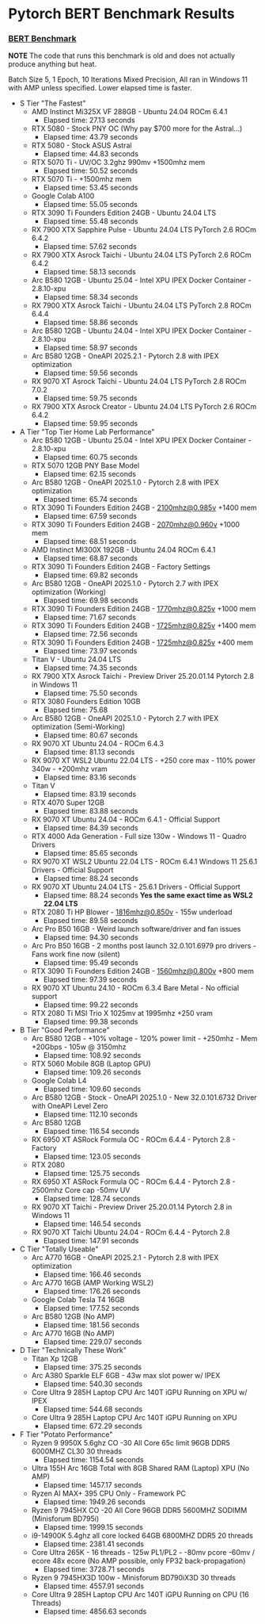 # Pytorch BERT Benchmark Results

### <a href="/benchmark/pytorch-bert-benchmark/BERT.md">BERT Benchmark</a>

**NOTE** The code that runs this benchmark is old and does not actually produce anything but heat.

Batch Size 5, 1 Epoch, 10 Iterations Mixed Precision, All ran in Windows 11 with AMP unless specified. Lower elapsed time is faster.

- S Tier "The Fastest"
  - AMD Instinct Mi325X VF 288GB - Ubuntu 24.04 ROCm 6.4.1
    - Elapsed time: 27.13 seconds
  - RTX 5080 - Stock PNY OC (Why pay $700 more for the Astral...)
    - Elapsed time: 43.79 seconds
  - RTX 5080 - Stock ASUS Astral
    - Elapsed time: 44.83 seconds
  - RTX 5070 Ti - UV/OC 3.2ghz 990mv +1500mhz mem
    - Elapsed time: 50.52 seconds
  - RTX 5070 Ti - +1500mhz mem
    - Elapsed time: 53.45 seconds
  - Google Colab A100
    - Elapsed time: 55.05 seconds
  - RTX 3090 Ti Founders Edition 24GB - Ubuntu 24.04 LTS
    - Elapsed time: 55.48 seconds
  - RX 7900 XTX Sapphire Pulse - Ubuntu 24.04 LTS PyTorch 2.6 ROCm 6.4.2
    - Elapsed time: 57.62 seconds
  - RX 7900 XTX Asrock Taichi - Ubuntu 24.04 LTS PyTorch 2.6 ROCm 6.4.2
  	- Elapsed time: 58.13 seconds
  - Arc B580 12GB - Ubuntu 25.04 - Intel XPU IPEX Docker Container - 2.8.10-xpu
    - Elapsed time: 58.34 seconds
  - RX 7900 XTX Asrock Taichi - Ubuntu 24.04 LTS PyTorch 2.8 ROCm 6.4.4
    - Elapsed time: 58.86 seconds
  - Arc B580 12GB - Ubuntu 24.04 - Intel XPU IPEX Docker Container - 2.8.10-xpu
    - Elapsed time: 58.97 seconds
  - Arc B580 12GB - OneAPI 2025.2.1 - Pytorch 2.8 with IPEX optimization
    - Elapsed time: 59.56 seconds
  - RX 9070 XT Asrock Taichi - Ubuntu 24.04 LTS PyTorch 2.8 ROCm 7.0.2
  	- Elapsed time: 59.75 seconds
  - RX 7900 XTX Asrock Creator - Ubuntu 24.04 LTS PyTorch 2.6 ROCm 6.4.2
    - Elapsed time: 59.95 seconds
- A Tier "Top Tier Home Lab Performance"
  - Arc B580 12GB - Ubuntu 25.04 - Intel XPU IPEX Docker Container - 2.8.10-xpu
    - Elapsed time: 60.75 seconds
  - RTX 5070 12GB PNY Base Model
    - Elapsed time: 62.15 seconds
  - Arc B580 12GB - OneAPI 2025.1.0 - Pytorch 2.8 with IPEX optimization
    - Elapsed time: 65.74 seconds
  - RTX 3090 Ti Founders Edition 24GB - 2100mhz@0.985v +1400 mem
    - Elapsed time: 67.59 seconds
  - RTX 3090 Ti Founders Edition 24GB - 2070mhz@0.960v +1000 mem
    - Elapsed time: 68.51 seconds
  - AMD Instinct MI300X 192GB - Ubuntu 24.04 ROCm 6.4.1
    - Elapsed time: 68.87 seconds
  - RTX 3090 Ti Founders Edition 24GB - Factory Settings
    - Elapsed time: 69.82 seconds
  - Arc B580 12GB - OneAPI 2025.1.0 - Pytorch 2.7 with IPEX optimization (Working)
    - Elapsed time: 69.98 seconds
  - RTX 3090 Ti Founders Edition 24GB - 1770mhz@0.825v +1000 mem
    - Elapsed time: 71.67 seconds
  - RTX 3090 Ti Founders Edition 24GB - 1725mhz@0.825v +1400 mem
    - Elapsed time: 72.56 seconds
  - RTX 3090 Ti Founders Edition 24GB - 1725mhz@0.825v +400 mem
    - Elapsed time: 73.97 seconds
  - Titan V - Ubuntu 24.04 LTS
    - Elapsed time: 74.35 seconds
  - RX 7900 XTX Asrock Taichi - Preview Driver 25.20.01.14 Pytorch 2.8 in Windows 11
    - Elapsed time: 75.50 seconds
  - RTX 3080 Founders Edition 10GB
    - Elapsed time: 75.68
  - Arc B580 12GB - OneAPI 2025.1.0 - Pytorch 2.7 with IPEX optimization (Semi-Working)
    - Elapsed time: 80.67 seconds
  - RX 9070 XT Ubuntu 24.04 - ROCm 6.4.3
  	- Elapsed time: 81.13 seconds
  - RX 9070 XT WSL2 Ubuntu 22.04 LTS - +250 core max - 110% power 340w - +200mhz vram
    - Elapsed time: 83.16 seconds
  - Titan V
    - Elapsed time: 83.19 seconds
  - RTX 4070 Super 12GB
    - Elapsed time: 83.88 seconds
  - RX 9070 XT Ubuntu 24.04 - ROCm 6.4.1 - Official Support
    - Elapsed time: 84.39 seconds
  - RTX 4000 Ada Generation - Full size 130w - Windows 11 - Quadro Drivers
    - Elapsed time: 85.65 seconds
  - RX 9070 XT WSL2 Ubuntu 22.04 LTS - ROCm 6.4.1 Windows 11 25.6.1 Drivers - Official Support
    - Elapsed time: 88.24 seconds
  - RX 9070 XT Ubuntu 24.04 LTS - 25.6.1 Drivers - Official Support
    - Elapsed time: 88.24 seconds **Yes the same exact time as WSL2 22.04 LTS**
  - RTX 2080 Ti HP Blower - 1816mhz@0.850v - 155w underload
    - Elapsed time: 89.58 seconds
  - Arc Pro B50 16GB - Weird launch software/driver and fan issues
    - Elapsed time: 94.30 seconds
  - Arc Pro B50 16GB - 2 months post launch 32.0.101.6979 pro drivers - Fans work fine now (silent)
    - Elapsed time: 95.49 seconds
  - RTX 3090 Ti Founders Edition 24GB - 1560mhz@0.800v +800 mem
    - Elapsed time: 97.39 seconds
  - RX 9070 XT Ubuntu 24.10 - ROCm 6.3.4 Bare Metal - No official support
    - Elapsed time: 99.22 seconds
  - RTX 2080 Ti MSI Trio X 1025mv at 1995mhz +250 vram
    - Elapsed time: 99.38 seconds
- B Tier "Good Performance"
  - Arc B580 12GB - +10% voltage - 120% power limit - +250mhz - Mem +20Gbps - 105w @ 3150mhz
    - Elapsed time: 108.92 seconds
  - RTX 5060 Mobile 8GB (Laptop GPU)
    - Elapsed time: 109.26 seconds
  - Google Colab L4
    - Elapsed time: 109.60 seconds
  - Arc B580 12GB - Stock - OneAPI 2025.1.0 - New 32.0.101.6732 Driver with OneAPI Level Zero
    - Elapsed time: 112.10 seconds
  - Arc B580 12GB
    - Elapsed time: 116.54 seconds
  - RX 6950 XT ASRock Formula OC - ROCm 6.4.4 - Pytorch 2.8 - Factory
    - Elapsed time: 123.05 seconds
  - RTX 2080
    - Elapsed time: 125.75 seconds
  - RX 6950 XT ASRock Formula OC - ROCm 6.4.4 - Pytorch 2.8 - 2500mhz Core cap -50mv UV
    - Elapsed time: 128.74 seconds
  - RX 9070 XT Taichi - Preview Driver 25.20.01.14 Pytorch 2.8 in Windows 11
    - Elapsed time: 146.54 seconds
  - RX 9070 XT Taichi Ubuntu 24.04 - ROCm 6.4.4 - Pytorch 2.8
  	- Elapsed time: 147.91 seconds
- C Tier "Totally Useable"
  - Arc A770 16GB - OneAPI 2025.2.1 - Pytorch 2.8 with IPEX optimization
    - Elapsed time: 166.46 seconds
  - Arc A770 16GB (AMP Working WSL2)
    - Elapsed time: 176.26 seconds
  - Google Colab Tesla T4 16GB
    - Elapsed time: 177.52 seconds
  - Arc B580 12GB (No AMP)
    - Elapsed time: 181.56 seconds
  - Arc A770 16GB (No AMP)
    - Elapsed time: 229.07 seconds
- D Tier "Technically These Work"
  - Titan Xp 12GB
    - Elapsed time: 375.25 seconds
  - Arc A380 Sparkle ELF 6GB - 43w max slot power w/ IPEX
    - Elapsed time: 540.30 seconds
  - Core Ultra 9 285H Laptop CPU Arc 140T iGPU Running on XPU w/ IPEX
    - Elapsed time: 544.68 seconds
  - Core Ultra 9 285H Laptop CPU Arc 140T iGPU Running on XPU
    - Elapsed time: 672.29 seconds
- F Tier "Potato Performance"
  - Ryzen 9 9950X 5.6ghz CO -30 All Core 65c limit 96GB DDR5 6000MHZ CL30 30 threads
    - Elapsed time: 1154.54 seconds
  - Ultra 155H Arc 16GB Total with 8GB Shared RAM (Laptop) XPU (No AMP)
    - Elapsed time: 1457.17 seconds
  - Ryzen AI MAX+ 395 CPU Only - Framework PC
    - Elapsed time: 1949.26 seconds
  - Ryzen 9 7945HX CO -20 All Core 96GB DDR5 5600MHZ SODIMM (Minisforum BD795i)
  	- Elapsed time: 1999.15 seconds
  - i9-14900K 5.4ghz all core locked 64GB 6800MHZ DDR5 20 threads
    - Elapsed time: 2381.41 seconds
  - Core Ultra 265K - 16 threads - 125w PL1/PL2 - -80mv pcore -60mv / ecore 48x ecore (No AMP possible, only FP32 back-propagation)
    - Elapsed time: 3728.71 seconds
  - Ryzen 9 7945HX3D 100w - Minisforum BD790iX3D 30 threads
    - Elapsed time: 4557.91 seconds
  - Core Ultra 9 285H Laptop CPU Arc 140T iGPU Running on CPU (16 Threads)
    - Elapsed time: 4856.63 seconds

